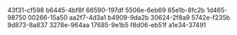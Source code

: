43f31-cf598 
b6445-4bf8f 
66590-197df 
5506e-6eb69 
65e1b-8fc2b 
1d465-98750 
00266-15a50 
aa2f7-4d3a1 
b4909-9da2b 
30624-2f8a9 
5742e-f235b 
9d873-8a837 
3278e-964aa 
17685-9e1b5 
f8d06-eb51f 
a1e34-37491